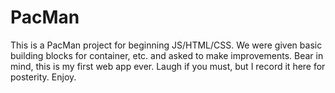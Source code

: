 # PacMan
This is a PacMan project for beginning JS/HTML/CSS. We were given basic building blocks for container, etc. and asked
to make improvements. Bear in mind, this is my first web app ever. Laugh if you must, but I record it here for posterity. Enjoy.
